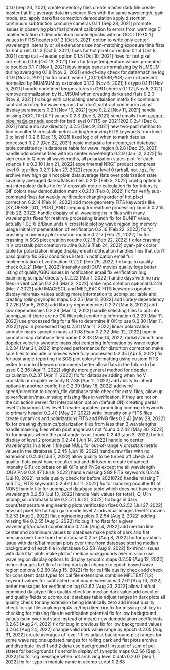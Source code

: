 0.1.0 [Sep 23, 2021]
  create inventory files
  create master dark file
  create master flat file
  average data in science files with the same wavelength, gain mode, etc.
  apply dark/flat correction
  demodulation
  apply distortion
  continuum subtraction
  combine cameras
0.1.1 [Sep 28, 2021]
  promote issues in observing plan that prevent calibration to errors from warnings
  C implementation of demodulation
  handle epochs with no OCCLTR-{X,Y} values in FITS headers
0.1.2 [Oct 5, 2021]
  option to write only center wavelength intensity or all extensions
  use non-matching exposure time flats
  fix hot pixels
0.1.3 [Oct 5, 2021]
  fixes for hot pixel correction
0.1.4 [Oct 8, 2021]
  comp cat --header option
0.1.5 [Oct 10, 2021]
  fixes for hot pixel correction
0.1.6 [Oct 13, 2021]
  fixes for large temperature values promoted to doubles
0.1.7 [Nov 1, 2021]
  iquv image panels
  normalizing by NUMSUM during averaging
0.1.8 [Nov 2, 2021]
  end-of-day check for data/machine log
0.1.9 [Nov 5, 2021]
  fix for crash when T_C{0,1}{ARR,PCB} are not present
  normalize by NUMSUM by extension
0.1.10 [Nov 5, 2021]
  fix typo
0.1.11 [Nov 5, 2021]
  handle undefined temperatures in GBU checks
0.1.12 [Nov 5, 2021]
  remove normalization by NUMSUM when creating darks and flats
0.2.0 [Nov 9, 2021]
  fix bugs with calculating demodulation matrix
  fix continuum subtraction step for wave regions that don't subtract continuum
  adjust display parameters
0.2.1 [Nov 10, 2021]
  typo
0.2.2 [Nov 11, 2021]
  handle missing OCCLTR-{X,Y} values
0.2.3 [Dec 3, 2021]
  send emails from ucomp-pipeline@ucar.edu
  epoch for bad level 0 FITS on 20211202
0.2.4 [Dec 8, 2021]
  handle no raw directory
0.2.5 [Dec 9, 2021]
  new two-part method to find occulter
  V crosstalk metric
  adding/removing FITS keywords from level 0 to level 1
0.2.6 [Dec 15, 2021]
  fixed logic of when to mark date as processed
0.2.7 [Dec 22, 2021]
  basic metadata for ucomp_sci database table
  consistency in database table for wave_region
0.2.8 [Dec 25, 2021]
  handle odd science files with no center wavelength
0.2.9 [Jan 12, 2022]
  fix sign error in Q
  new all wavelengths, all polarization states plot for each science file
0.2.10 [Jan 21, 2022]
  experimental NRGF product
  compress level 0 .tgz files
0.2.11 [Jan 27, 2022]
  creates level 0 tarball, not .tgz, for archive
  new high gain hot pixel data
  average flats over polarization state
  save only averaged darks/flats in files
0.2.12 [Feb 3, 2022]
  config option to not interpolate darks
  fix for V crosstalk metric calculation
  fix for intensity GIF colors
  new demodulation matrix
0.2.13 [Feb 8, 2022]
  fix for verify sub-command
  fixes for weekly verification
  changing order of hot pixel correction
0.2.14 [Feb 14, 2022]
  add more geometry FITS keywords like [XY]OFFSET[01], POST_ANG
  prepping for realtime processing launch
0.2.15 [Feb 22, 2022]
  handle display of all wavelengths in files with many wavelengths
  fixes for realtime processing launch
  fix for BUNIT value, actually 1.0E-6 B/Bsun units
  V crosstalk plot by wave region
  log memory usage
  initial implementation of verification
0.2.16 [Feb 22, 2022]
  fix for crashing in memory plot creation routine
0.2.17 [Feb 22, 2022]
  fix for crashing in SGS plot creation routine
0.2.18 [Feb 22, 2022]
  fix for crashing in V crosstalk plot creation routine
0.2.19 [Feb 24, 2022]
  cyan-pink color table for polarization image display
  email notification handles files that don't pass quality
  fix GBU conditions listed in notification email
  full implementation of verification
0.2.20 [Feb 25, 2022]
  fix bugs in quality check
0.2.21 [Mar 1, 2022]
  intensity and IQUV movies
  quality logs
  better listing of quality/GBU issues in notification email
  fix verification bug examining scripts/ directory
0.2.22 [Mar 1, 2022]
  handle days with no raw files in verification
0.2.23 [Mar 2, 2022]
  make mp4 creation optional
0.2.24 [Mar 7, 2022]
  add IMAGESCL and MED_BACK FITS keywords
  updated display min/max values
  adding more information to ucomp_sci table and creating rolling synoptic maps
0.2.25 [Mar 8, 2022]
  add library dependency
0.2.26 [Mar 8, 2022]
  add library dependencies
0.2.27 [Mar 8, 2022]
  add ssw dependencies
0.2.28 [Mar 10, 2022]
  handle selecting files to put into ucomp_sci if there are no OK files
  plot centering information
0.2.29 [Mar 11, 2022]
  use processed flag for a file to determine if OK to use
0.2.30 [Mar 11, 2022]
  typo in processed flag
0.2.31 [Mar 11, 2022]
  linear polarization synoptic maps
  synoptic maps at 1.08 Rsun
0.2.32 [Mar 12, 2022]
  typo in synoptic map database field name
0.2.33 [Mar 14, 2022]
  radial azimuth and doppler velocity synoptic maps
  plot centering information by wave region
0.2.34 [Mar 21, 2022]
  improved performance for distortion correction
  make sure files to include in movies were fully processed
0.2.35 [Apr 5, 2022]
  fix for post angle reporting
  fix SGS plot colors/formatting
  using custom FITS writer to control keyword comments better
  allow flats in the future to be used
0.2.36 [Apr 11, 2022]
  slightly more general method for doppler calculation
0.2.37 [Apr 11, 2022]
  fix for database adding when no V crosstalk or doppler velocity
0.2.38 [Apr 11, 2022]
  add ability to inherit options in another config file
0.2.39 [May 18, 2022]
  add wind speed/direction to ucomp_file database table
  check for extra files, allow up to verification/max_missing missing files in
    verification, if they are not on the collection server
  flat interpolation option (default ON)
  creating partial level 2 dynamics files
  level 1 header updates: promoting common keywords to primary header
0.2.40 [May 27, 2022]
  write intensity only FITS files
  create dynamics and polarizations FITS and PNG files
0.2.41 [May 29, 2022]
  fix for creating dynamics/polarization files from less than 3 wavelengths
  handle masking files when post angle was not found
0.2.42 [May 30, 2022]
  fix for images where the post angle is not found
0.2.43 [Jun 3, 2022]
  better display of level 2 products
0.2.44 [Jun 14, 2022]
  handle no center wavelengths in a level 1 file
  put NULL for out-of-range V crosstalk metric values in the database
0.2.45 [Jun 16, 2022]
  handle raw files with no extensions
0.2.46 [Jul 7, 2022]
  allow quality to be turned off
  check cal quality: flats must have occulter out and diffuser in
  create enhanced intensity GIFs
  colorbars on all GIFs and PNGs except the all wavelength IQUV PNG
0.2.47 [Jul 9, 2022]
  handle missing SGS FITS keywords
0.2.48 [Jul 10, 2022]
  handle quality check for before 20210726
  handle missing T_ and TU_ FITS keywords
0.2.49 [Jul 11, 2022]
  fix for handling occulter ID of NONE
  handle file for ucomp_sci database table which does not have center wavelength
0.2.50 [Jul 13, 2022]
  handle NaN values for total I, Q, U in ucomp_sci database table
0.2.51 [Jul 21, 2022]
  fix bugs in dark count/temperature engineering plots
  verification fixes
0.2.52 [Jul 27, 2022]
  new hot pixel file for high gain mode
  level 2 individual images
  level 2 movies
0.2.53 [Aug 2, 2022]
  flat engineering plots
0.2.54 [Aug 2, 2022]
  adding missing file
0.2.55 [Aug 3, 2022]
  fix bug if no flats for a given wavelength/onband combination
0.2.56 [Aug 4, 2022]
  add median line center and continuum values to database
  make plots of dark and flat medians over time from the database
0.2.57 [Aug 8, 2022]
  fix for graphics issue with dark/flat median plots over time from database
  storing median background of each file in database
0.2.58 [Aug 9, 2022]
  fix minor issues with dark/flat plots
  make plot of median backgrounds over mission
  use wave region display options to display synoptic maps
0.2.59 [Aug 12, 2022]
  minor changes to title of rolling dark plot
  change to epoch based wave region options
0.2.60 [Aug 15, 2022]
  fix for cal file quality check
  add check for consistent data types for cal file extensions
  combine MFLTEXT{1,2} keyword values for subtracted continuum extensions
0.2.61 [Aug 16, 2022]
  better messages for verification log
0.2.62 [Aug 23, 2022]
  allow flat/cal combined datatype files
  quality check on median dark value
  add occulter and quality fields to ucomp_cal database table
  adjust ranges in dark plots
  all quality check for any extension being identically zero
  add in/out quality check for cal files
  making mp4s in /tmp directory
  fix for missing ssh key in checking for missing files in verification
  potential fix for low background values (sum over pol state instead of mean)
  new demodulation coefficients
0.2.63 [Aug 24, 2022]
  fix for bug in previous fix for low background values
0.2.64 [Aug 24, 2022]
  change valid dark value range by epoch
0.2.65 [Aug 31, 2022]
  create averages of level 1 files
  adjust background plot ranges for some wave regions
  updated ranges for rolling dark and flat plots
  archive and distribute level 1 and 2 data
  use background I instead of sum of pol states for backgrounds
  fix error in display of synoptic maps
0.2.66 [Sep 1, 2022]
  fix for log message when not archiving level 0 data
0.2.67 [Sep 1, 2022]
  fix for typo in module name in ucomp script
0.2.68
